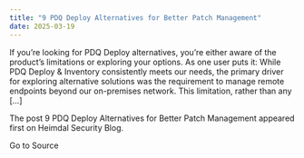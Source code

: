 ```yaml
---
title: "9 PDQ Deploy Alternatives for Better Patch Management"
date: 2025-03-19
---
```


If you’re looking for PDQ Deploy alternatives, you’re either aware of the product’s limitations or exploring your options. As one user puts it: While PDQ Deploy & Inventory consistently meets our needs, the primary driver for exploring alternative solutions was the requirement to manage remote endpoints beyond our on-premises network. This limitation, rather than any \[…\]

The post 9 PDQ Deploy Alternatives for Better Patch Management appeared first on Heimdal Security Blog.

Go to Source
